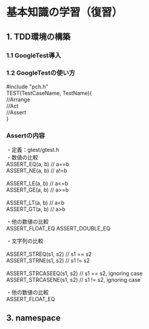 
# 基本知識の学習（復習）
## 1. TDD環境の構築
### 1.1 GoogleTest導入
### 1.2 GoogleTestの使い方
#include "pch.h" <br>
TEST(TestCaseName, TestName){ <br>
//Arrange <br>
//Act <br>
//Assert <br>
} <br>

### Assertの内容
・定義：gtest/gtest.h <br>
・数値の比較 <br>
  ASSERT_EQ(a, b) // a==b <br>
  ASSERT_NE(a, b) // a!=b <br><br>
  ASSERT_LE(a, b) // a<=b <br>
  ASSERT_GE(a, b) // a>=b <br><br>
  ASSERT_LT(a, b) // a<b <br>
  ASSERT_GT(a, b) // a>b <br>
  
・他の数値の比較 <br> 
  ASSERT_FLOAT_EQ
  ASSERT_DOUBLE_EQ
  
・文字列の比較 <br>  
  ASSERT_STREQ(s1, s2) // s1 == s2 <br>
  ASSERT_STRNE(s1, s2) // s1 != s2 <br><br>
  ASSERT_STRCASEEQ(s1, s2)  // s1 == s2, ignoring case <br>
  ASSERT_STRCASENE(s1, s2)  // s1 != s2, ignoring case <br>
  
・他の数値の比較 <br> 
  ASSERT_FLOAT_EQ

## 3. namespace

